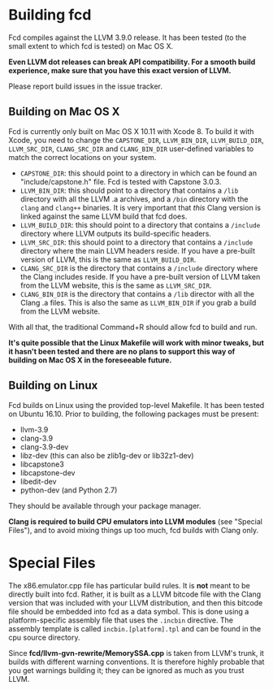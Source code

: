 # Building fcd

Fcd compiles against the LLVM 3.9.0 release. It has been tested (to the small
extent to which fcd is tested) on Mac OS X.

**Even LLVM dot releases can break API compatibility. For a smooth build
experience, make sure that you have this exact version of LLVM.**

Please report build issues in the issue tracker.

## Building on Mac OS X

Fcd is currently only built on Mac OS X 10.11 with Xcode 8. To build it with
Xcode, you need to change the `CAPSTONE_DIR`, `LLVM_BIN_DIR`, `LLVM_BUILD_DIR`,
`LLVM_SRC_DIR`, `CLANG_SRC_DIR` and `CLANG_BIN_DIR` user-defined variables to
match the correct locations on your system.

* `CAPSTONE_DIR`: this should point to a directory in which can be found an
  "include/capstone.h" file. Fcd is tested with Capstone 3.0.3.
* `LLVM_BIN_DIR`: this should point to a directory that contains a `/lib`
  directory with all the LLVM .a archives, and a `/bin` directory with the
  `clang` and `clang++` binaries. It is very important that *this* Clang version
  is linked against the same LLVM build that fcd does.
* `LLVM_BUILD_DIR`: this should point to a directory that contains a `/include`
  directory where LLVM outputs its build-specific headers.
* `LLVM_SRC_DIR`: this should point to a directory that contains a `/include`
  directory where the main LLVM headers reside. If you have a pre-built version
  of LLVM, this is the same as `LLVM_BUILD_DIR`.
* `CLANG_SRC_DIR` is the directory that contains a `/include` directory where
  the Clang includes reside. If you have a pre-built version of LLVM taken from
  the LLVM website, this is the same as `LLVM_SRC_DIR`.
* `CLANG_BIN_DIR` is the directory that contains a `/lib` director with all the
  Clang .a files. This is also the same as `LLVM_BIN_DIR` if you grab a build
  from the LLVM website.

With all that, the traditional Command+R should allow fcd to build and run.

**It's quite possible that the Linux Makefile will work with minor tweaks, but
it hasn't been tested and there are no plans to support this way of building on
Mac OS X in the foreseeable future.**

## Building on Linux

Fcd builds on Linux using the provided top-level Makefile. It has been tested on
Ubuntu 16.10. Prior to building, the following packages must be present:

* llvm-3.9
* clang-3.9
* clang-3.9-dev
* libz-dev (this can also be zlib1g-dev or lib32z1-dev)
* libcapstone3
* libcapstone-dev
* libedit-dev
* python-dev (and Python 2.7)

They should be available through your package manager.

**Clang is required to build CPU emulators into LLVM modules** (see "Special
Files"), and to avoid mixing things up too much, fcd builds with Clang only.

# Special Files

The x86.emulator.cpp file has particular build rules. It is **not** meant to be
directly built into fcd. Rather, it is built as a LLVM bitcode file with
the Clang version that was included with your LLVM distribution, and then this
bitcode file should be embedded into fcd as a data symbol. This is done using
a platform-specific assembly file that uses the `.incbin` directive. The
assembly template is called `incbin.[platform].tpl` and can be found in the cpu
source directory.

Since **fcd/llvm-gvn-rewrite/MemorySSA.cpp** is taken from LLVM's trunk, it
builds with different warning conventions. It is therefore highly probable that
you get warnings building it; they can be ignored as much as you trust LLVM.

  [1]: https://github.com/zneak/fcd/releases